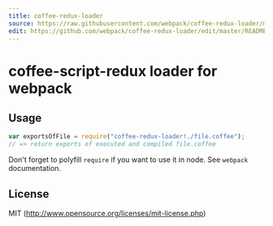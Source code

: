 ```yaml
---
title: coffee-redux-loader
source: https://raw.githubusercontent.com/webpack/coffee-redux-loader/master/README.md
edit: https://github.com/webpack/coffee-redux-loader/edit/master/README.md
---
```

# coffee-script-redux loader for webpack

## Usage

``` javascript
var exportsOfFile = require("coffee-redux-loader!./file.coffee");
// => return exports of executed and compiled file.coffee
```

Don't forget to polyfill `require` if you want to use it in node.
See `webpack` documentation.

## License

MIT (http://www.opensource.org/licenses/mit-license.php)
